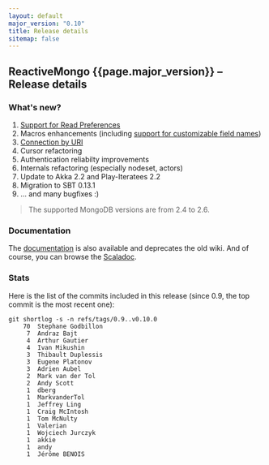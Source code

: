 ```yaml
---
layout: default
major_version: "0.10"
title: Release details
sitemap: false
---
```


## ReactiveMongo {{page.major_version}} – Release details

### What's new?

1. [Support for Read Preferences](advanced-topics/read-preferences.html)
2. Macros enhancements (including [support for customizable field names](https://github.com/ReactiveMongo/ReactiveMongo/pull/140))
3. [Connection by URI](tutorial/connect-database.html#connect-using-mongodb-uri)
4. Cursor refactoring
5. Authentication reliabilty improvements
6. Internals refactoring (especially nodeset, actors)
7. Update to Akka 2.2 and Play-Iteratees 2.2
8. Migration to SBT 0.13.1
9. … and many bugfixes :)

> The supported MongoDB versions are from 2.4 to 2.6.

### Documentation

The [documentation](index.html) is also available and deprecates the old wiki. And of course, you can browse the [Scaladoc](../api/index.html).

### Stats

Here is the list of the commits included in this release (since 0.9, the top commit is the most recent one):

~~~
git shortlog -s -n refs/tags/0.9..v0.10.0
    70  Stephane Godbillon
     7  Andraz Bajt
     4  Arthur Gautier
     4  Ivan Mikushin
     3  Thibault Duplessis
     3  Eugene Platonov
     3  Adrien Aubel
     2  Mark van der Tol
     2  Andy Scott
     1  dberg
     1  MarkvanderTol
     1  Jeffrey Ling
     1  Craig McIntosh
     1  Tom McNulty
     1  Valerian
     1  Wojciech Jurczyk
     1  akkie
     1  andy
     1  Jérôme BENOIS
~~~
